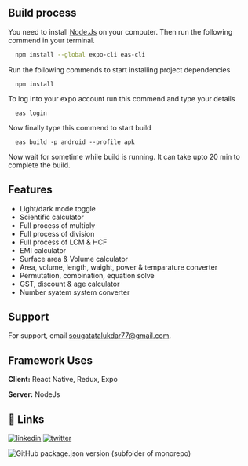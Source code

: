 ## Build process

You need to install [Node.Js](https://nodejs.org/en/download) on your computer. Then run the following commend in your terminal.

```bash
  npm install --global expo-cli eas-cli
```

Run the following commends to start installing project dependencies

```
  npm install
```

To log into your expo account run this commend and type your details

```
  eas login
```

Now finally type this commend to start build

```
  eas build -p android --profile apk
```

Now wait for sometime while build is running. It can take upto 20 min to complete the build.

## Features

-   Light/dark mode toggle
-   Scientific calculator
-   Full process of multiply
-   Full process of division
-   Full process of LCM & HCF
-   EMI calculator
-   Surface area & Volume calculator
-   Area, volume, length, waight, power & temparature converter
-   Permutation, combination, equation solve
-   GST, discount & age calculator
-   Number syatem system converter

## Support

For support, email sougatatalukdar77@gmail.com.

## Framework Uses

**Client:** React Native, Redux, Expo

**Server:** NodeJs

## 🔗 Links

[![linkedin](https://img.shields.io/badge/instagram-E1306C?style=for-the-badge&logo=instagram&logoColor=white)](https://www.instagram.com/sougata_76/)
[![twitter](https://img.shields.io/badge/facebook-0165E1?style=for-the-badge&logo=facebook&logoColor=white)](https://www.facebook.com/sougata76)

![GitHub package.json version (subfolder of monorepo)](https://img.shields.io/github/package-json/v/sou-gata/react-native-calculator?logo=v.1.3.3)

<!-- ![GitHub package.json version (subfolder of monorepo)](https://img.shields.io/badge/version-v1.3.1-blue) -->
